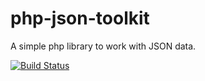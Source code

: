 # php-json-toolkit

A simple php library to work with JSON data.

[![Build Status](https://travis-ci.org/Phoenix-Robotix/php-json-toolkit.svg?branch=master)](https://travis-ci.org/Phoenix-Robotix/php-json-toolkit)
